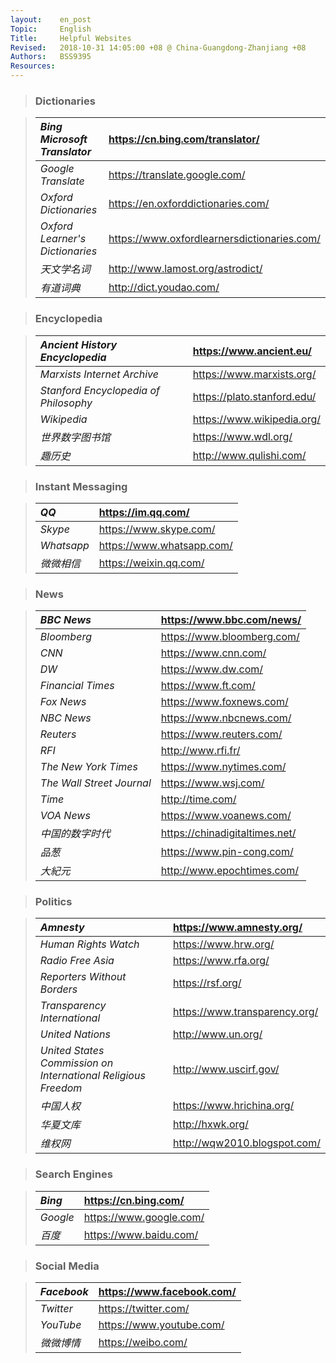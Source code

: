```yaml
---
layout:    en_post
Topic:     English
Title:     Helpful Websites
Revised:   2018-10-31 14:05:00 +08 @ China-Guangdong-Zhanjiang +08
Authors:   BSS9395
Resources:
---
```


> ### Dictionaries

> | *Bing Microsoft Translator*     | <https://cn.bing.com/translator/>             |
> | :------------------------------ | :-------------------------------------------- |
> | *Google Translate*              | <https://translate.google.com/>               |
> | *Oxford Dictionaries*           | <https://en.oxforddictionaries.com/>          |
> | *Oxford Learner's Dictionaries* | <https://www.oxfordlearnersdictionaries.com/> |
> | *天文学名词*                    | <http://www.lamost.org/astrodict/>            |
> | *有道词典*                      | <http://dict.youdao.com/>                     |

> ### Encyclopedia

> | *Ancient History Encyclopedia*        | <https://www.ancient.eu/>     |
> | :------------------------------------ | :---------------------------- |
> | *Marxists Internet Archive*           | <https://www.marxists.org/>   |
> | *Stanford Encyclopedia of Philosophy* | <https://plato.stanford.edu/> |
> | *Wikipedia*                           | <https://www.wikipedia.org/>  |
> | *世界数字图书馆*                      | <https://www.wdl.org/>        |
> | *趣历史*                              | <http://www.qulishi.com/>     |

> ### Instant Messaging

> | *QQ*       | <https://im.qq.com/>        |
> | :--------- | :-------------------------- |
> | *Skype*    | <https://www.skype.com/>    |
> | *Whatsapp* | <https://www.whatsapp.com/> |
> | *微微相信* | <https://weixin.qq.com/>    |

> ### News

> | *BBC News*                | <https://www.bbc.com/news/>      |
> | :------------------------ | :------------------------------- |
> | *Bloomberg*               | <https://www.bloomberg.com/>     |
> | *CNN*                     | <https://www.cnn.com/>           |
> | *DW*                      | <https://www.dw.com/>            |
> | *Financial Times*         | <https://www.ft.com/>            |
> | *Fox News*                | <https://www.foxnews.com/>       |
> | *NBC News*                | <https://www.nbcnews.com/>       |
> | *Reuters*                 | <https://www.reuters.com/>       |
> | *RFI*                     | <http://www.rfi.fr/>             |
> | *The New York Times*      | <https://www.nytimes.com/>       |
> | *The Wall Street Journal* | <https://www.wsj.com/>           |
> | *Time*                    | <http://time.com/>               |
> | *VOA News*                | <https://www.voanews.com/>       |
> | *中国的数字时代*          | <https://chinadigitaltimes.net/> |
> | *品葱*                    | <https://www.pin-cong.com/>      |
> | *大紀元*                  | <http://www.epochtimes.com/>     |

> ### Politics

> | *Amnesty*                                                    | <https://www.amnesty.org/>      |
> | :----------------------------------------------------------- | :------------------------------ |
> | *Human Rights Watch*                                         | <https://www.hrw.org/>          |
> | *Radio Free Asia*                                            | <https://www.rfa.org/>          |
> | *Reporters Without Borders*                                  | <https://rsf.org/>              |
> | *Transparency International*                                 | <https://www.transparency.org/> |
> | *United Nations*                                             | <http://www.un.org/>            |
> | *United States Commission on International Religious Freedom* | <http://www.uscirf.gov/>        |
> | *中国人权*                                                   | <https://www.hrichina.org/>     |
> | *华夏文库*                                                   | <http://hxwk.org/>              |
> | *维权网*                                                     | <http://wqw2010.blogspot.com/>  |

> ### Search Engines

> | *Bing*   | <https://cn.bing.com/>    |
> | :------- | :------------------------ |
> | *Google* | <https://www.google.com/> |
> | *百度*   | <https://www.baidu.com/>  |

> ### Social Media

> | *Facebook* | <https://www.facebook.com/> |
> | :--------- | :-------------------------- |
> | *Twitter*  | <https://twitter.com/>      |
> | *YouTube*  | <https://www.youtube.com/>  |
> | *微微博情* | <https://weibo.com/>        |

